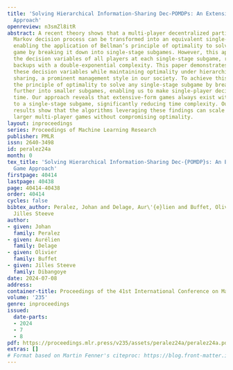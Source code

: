 ```yaml
---
title: 'Solving Hierarchical Information-Sharing Dec-POMDPs: An Extensive-Form Game
  Approach'
openreview: n3smZl8itR
abstract: A recent theory shows that a multi-player decentralized partially observable
  Markov decision process can be transformed into an equivalent single-player game,
  enabling the application of Bellman’s principle of optimality to solve the single-player
  game by breaking it down into single-stage subgames. However, this approach entangles
  the decision variables of all players at each single-stage subgame, resulting in
  backups with a double-exponential complexity. This paper demonstrates how to disentangle
  these decision variables while maintaining optimality under hierarchical information
  sharing, a prominent management style in our society. To achieve this, we apply
  the principle of optimality to solve any single-stage subgame by breaking it down
  further into smaller subgames, enabling us to make single-player decisions at a
  time. Our approach reveals that extensive-form games always exist with solutions
  to a single-stage subgame, significantly reducing time complexity. Our experimental
  results show that the algorithms leveraging these findings can scale up to much
  larger multi-player games without compromising optimality.
layout: inproceedings
series: Proceedings of Machine Learning Research
publisher: PMLR
issn: 2640-3498
id: peralez24a
month: 0
tex_title: 'Solving Hierarchical Information-Sharing Dec-{POMDP}s: An Extensive-Form
  Game Approach'
firstpage: 40414
lastpage: 40438
page: 40414-40438
order: 40414
cycles: false
bibtex_author: Peralez, Johan and Delage, Aur\'{e}lien and Buffet, Olivier and Dibangoye,
  Jilles Steeve
author:
- given: Johan
  family: Peralez
- given: Aurélien
  family: Delage
- given: Olivier
  family: Buffet
- given: Jilles Steeve
  family: Dibangoye
date: 2024-07-08
address:
container-title: Proceedings of the 41st International Conference on Machine Learning
volume: '235'
genre: inproceedings
issued:
  date-parts:
  - 2024
  - 7
  - 8
pdf: https://proceedings.mlr.press/v235/assets/peralez24a/peralez24a.pdf
extras: []
# Format based on Martin Fenner's citeproc: https://blog.front-matter.io/posts/citeproc-yaml-for-bibliographies/
---
```

